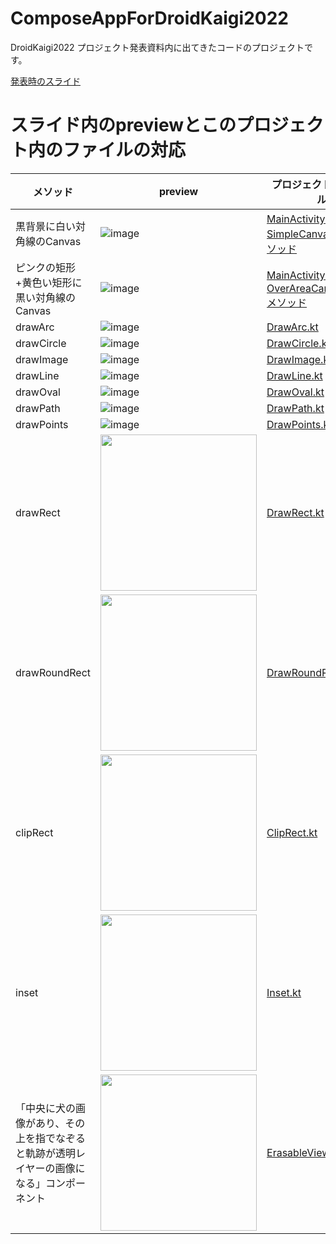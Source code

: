 # ComposeAppForDroidKaigi2022
DroidKaigi2022 プロジェクト発表資料内に出てきたコードのプロジェクトです。

[発表時のスライド](https://speakerdeck.com/kkkkan/droidkaigi2022-jetpack-composewoyong-ite-canvaswozhi-jie-hong-ruyounakonponentowozuo-cheng-surufang-fa-1)


# スライド内のpreviewとこのプロジェクト内のファイルの対応

|メソッド|preview|プロジェクト内ファイル|
|--|--|--|
|黒背景に白い対角線のCanvas|![image](https://user-images.githubusercontent.com/22609306/189527560-03c65021-3c29-45e2-9fb0-c977836851f2.png)|[MainActivity.ktのSimpleCanvasView()メソッド](https://github.com/kkkkan/ComposeAppForDroidKaigi2022/blob/master/app/src/main/java/com/kkkkan/composeappfordroidkaigi2022/MainActivity.kt#L72)|
|ピンクの矩形+黄色い矩形に黒い対角線のCanvas|![image](https://user-images.githubusercontent.com/22609306/189527485-8a7cbc17-9ee2-4ce4-a399-f4ed4112080a.png)|[MainActivity.ktのOverAreaCanvasView()メソッド](https://github.com/kkkkan/ComposeAppForDroidKaigi2022/blob/master/app/src/main/java/com/kkkkan/composeappfordroidkaigi2022/MainActivity.kt#L98)|
|drawArc|![image](https://user-images.githubusercontent.com/22609306/189527636-f037a167-79ce-4156-9146-ac4dd65399a9.png)|[DrawArc.kt](https://github.com/kkkkan/ComposeAppForDroidKaigi2022/blob/master/app/src/main/java/com/kkkkan/composeappfordroidkaigi2022/DrawArc.kt)|
|drawCircle|![image](https://user-images.githubusercontent.com/22609306/189527661-c2f1effd-9f49-4e35-aafa-103769b8894f.png)|[DrawCircle.kt](https://github.com/kkkkan/ComposeAppForDroidKaigi2022/blob/master/app/src/main/java/com/kkkkan/composeappfordroidkaigi2022/DrawCircle.kt)|
|drawImage|![image](https://user-images.githubusercontent.com/22609306/189527703-2221da26-5d72-4943-9965-53e1384ab7e2.png)|[DrawImage.kt](https://github.com/kkkkan/ComposeAppForDroidKaigi2022/blob/master/app/src/main/java/com/kkkkan/composeappfordroidkaigi2022/DrawImage.kt)|
|drawLine|![image](https://user-images.githubusercontent.com/22609306/189527730-d68ba963-5b25-4dda-a530-d75a23f9f46f.png)|[DrawLine.kt](https://github.com/kkkkan/ComposeAppForDroidKaigi2022/blob/master/app/src/main/java/com/kkkkan/composeappfordroidkaigi2022/DrawLine.kt)|
|drawOval|![image](https://user-images.githubusercontent.com/22609306/189527758-3bda18fe-3647-4770-a24d-63bd419c89a6.png)|[DrawOval.kt](https://github.com/kkkkan/ComposeAppForDroidKaigi2022/blob/master/app/src/main/java/com/kkkkan/composeappfordroidkaigi2022/DrawOval.kt)|
|drawPath|![image](https://user-images.githubusercontent.com/22609306/189527786-09149a38-43ac-4ad6-be97-052ef659d0df.png)|[DrawPath.kt](https://github.com/kkkkan/ComposeAppForDroidKaigi2022/blob/master/app/src/main/java/com/kkkkan/composeappfordroidkaigi2022/DrawPath.kt)|
|drawPoints|![image](https://user-images.githubusercontent.com/22609306/189527832-3e2438f6-3399-4875-9401-a8f8fd118f27.png)|[DrawPoints.kt](https://github.com/kkkkan/ComposeAppForDroidKaigi2022/blob/master/app/src/main/java/com/kkkkan/composeappfordroidkaigi2022/DrawPoints.kt)|
|drawRect|<img src="https://user-images.githubusercontent.com/22609306/189527882-102833f9-f4e7-4db2-b9bb-29ea857bd970.png" height="250px"></img>|[DrawRect.kt](https://github.com/kkkkan/ComposeAppForDroidKaigi2022/blob/master/app/src/main/java/com/kkkkan/composeappfordroidkaigi2022/DrawRct.kt)|
|drawRoundRect|<img src="https://user-images.githubusercontent.com/22609306/189527962-7557e285-ce0c-4748-b057-a8e9febd3282.png" height="250px"></img>|[DrawRoundRect.kt](https://github.com/kkkkan/ComposeAppForDroidKaigi2022/blob/master/app/src/main/java/com/kkkkan/composeappfordroidkaigi2022/DrawRoundrect.kt)|
|clipRect|<img src="https://user-images.githubusercontent.com/22609306/189528082-5e6170db-a518-48f9-9ea7-797f10789bc4.png" height="250px"></img>|[ClipRect.kt](https://github.com/kkkkan/ComposeAppForDroidKaigi2022/blob/master/app/src/main/java/com/kkkkan/composeappfordroidkaigi2022/ClipRect.kt)|
|inset|<img src="https://user-images.githubusercontent.com/22609306/189528158-b1d5c829-7ac1-41b2-b61e-473c14b06335.png" height="250px"></img>|[Inset.kt](https://github.com/kkkkan/ComposeAppForDroidKaigi2022/blob/master/app/src/main/java/com/kkkkan/composeappfordroidkaigi2022/Inset.kt)|
|「中央に犬の画像があり、その上を指でなぞると軌跡が透明レイヤーの画像になる」コンポーネント|<img src="https://user-images.githubusercontent.com/22609306/189528206-72e0b29e-b564-4fa1-b769-f0a333087c86.png" height="250px"></img>|[ErasableView.kt](https://github.com/kkkkan/ComposeAppForDroidKaigi2022/blob/master/app/src/main/java/com/kkkkan/composeappfordroidkaigi2022/ErasableView.kt)|

